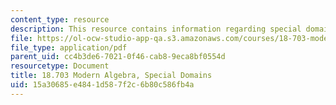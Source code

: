 ```yaml
---
content_type: resource
description: This resource contains information regarding special domains.
file: https://ol-ocw-studio-app-qa.s3.amazonaws.com/courses/18-703-modern-algebra-spring-2013/15a30685e4841d587f2c6b80c586fb4a_MIT18_703S13_pra_l_19.pdf
file_type: application/pdf
parent_uid: cc4b3de6-7021-0f46-cab8-9eca8bf0554d
resourcetype: Document
title: 18.703 Modern Algebra, Special Domains
uid: 15a30685-e484-1d58-7f2c-6b80c586fb4a
---
```

